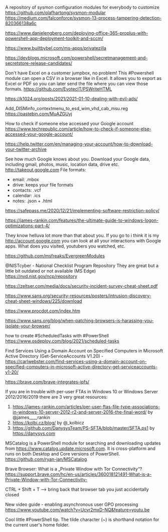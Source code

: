 A repository of sysmon configuration modules for everybody to customize
https://github.com/olafhartong/sysmon-modular
https://medium.com/falconforce/sysmon-13-process-tampering-detection-820366138a6c


https://www.danielengberg.com/deploying-office-365-proplus-with-powershell-app-deployment-toolkit-and-sccm/

https://www.builtbybel.com/ms-apps/privatezilla

https://devblogs.microsoft.com/powershell/secretmanagement-and-secretstore-release-candidates/


Don't have Excel on a customer jumpbox, no problem! This #Powershell module can open a CSV in a browser like in Excel. It allows you to export as Excel or PDF so you can later send the file where you can view those formats. https://github.com/EvotecIT/PSWriteHTML


https://k1024.org/posts/2021/2021-01-10-dealing-with-evil-ads/

Add_DISMinfo_contextmenu_to_esd_wim_vhd_cab_msu.reg
https://pastebin.com/MuAZGUyj

How to check if someone else accessed your Google account
https://www.techrepublic.com/article/how-to-check-if-someone-else-accessed-your-google-account/


https://help.twitter.com/en/managing-your-account/how-to-download-your-twitter-archive

See how much Google knows about you.
Download your Google data, including gmail, photos, music, location data, drive etc.
http://takeout.google.com
File formats:
- email: .mbox
- drive: keeps your file formats
- contacts: .vcf
- calendar: .ics
- notes: .json + .html

https://safepass.me/2020/12/21/implementing-software-restriction-policy/

https://james-rankin.com/features/the-ultimate-guide-to-windows-logon-optimizations-part-4/

They know helluva lot more than that about you. If you go to i think it is my http://account.google.com you can look at all your interactions with Google apps. What does you visited, youtubers you watched, etc.

https://github.com/msfreaks/EvergreenModules

@NISTcyber - National Checklist Program Repository
They are great but a little bit outdated or not available (MS Edge)
https://nvd.nist.gov/ncp/repository

https://zeltser.com/media/docs/security-incident-survey-cheat-sheet.pdf

https://www.sans.org/security-resources/posters/intrusion-discovery-cheat-sheet-windows/225/download

https://www.procdot.com/index.htm

https://www.sans.org/blog/when-patching-browsers-is-harassing-you-isolate-your-browser/

how to create #ScheduledTasks with #PowerShell
https://www.osdeploy.com/blog/2021/scheduled-tasks


Find Services Using a Domain Account on Specified Computers in Microsoft Active Directory (Get-ServiceAccounts V1.20) -
https://carlwebster.com/find-services-using-a-domain-account-on-specified-computers-in-microsoft-active-directory-get-serviceaccounts-v1-20/

https://brave.com/brave-integrates-ipfs/

If you are in trouble with per-user FTAs in Windows 10 or Windows Server 2012/2016/2019 there are 3 very great resources:
1. https://james-rankin.com/articles/per-user-ftas-file-type-associations-in-windows-10-server-2012-r2-and-server-2016-the-final-word/
by @james____rankin
2. https://kolbi.cz/blog/
by @_kolbicz
3. https://github.com/DanysysTeam/PS-SFTA/blob/master/SFTA.ps1 
by https://danysys.com

MSCatalog is a PowerShell module for searching and downloading updates from https://www.catalog.update.microsoft.com. It is cross-platform and runs on both Desktop and Core versions of PowerShell.
https://github.com/ryan-jan/MSCatalog

Brave Browser:
What is a „Private Window with Tor Connectivity“?
https://support.brave.com/hc/en-us/articles/360018121491-What-is-a-Private-Window-with-Tor-Connectivity-

CTRL + Shift + T --> bring back that browser tab you just accidentally closed


New video guide - enabling asynchronous user GPO processing
https://www.youtube.com/watch?v=Ucvr2mxD-NQ&feature=youtu.be

Cool little #PowerShell tip. The tilde character (~) is shorthand notation for the current user's home folder.



















